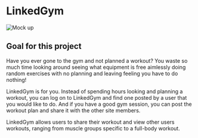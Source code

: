 # **LinkedGym**

![Mock up](wireframes/mock-up.png)

## **Goal for this project**
Have you ever gone to the gym and not planned a workout? You waste so much time looking around seeing
what equipment is free aimlessly doing random exercises with no planning and leaving feeling you have to do nothing!

LinkedGym is for you. Instead of spending hours looking and planning a workout, you can log on to LinkedGym and find
one posted by a user that you would like to do. And if you have a good gym session, you can post the workout plan and share it with 
the other site members.

LinkedGym allows users to share their workout and view other users workouts, ranging from muscle groups specific to 
a full-body workout.

